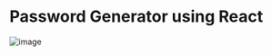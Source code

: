 # Password Generator using React
![image](https://github.com/idityaGE/password-generator-react/assets/150531010/7664ff65-c796-4f2d-8505-87e92eece4d1)
